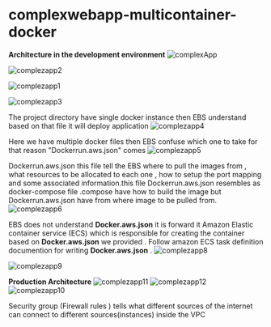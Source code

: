# complexwebapp-multicontainer-docker

**Architecture in the development environment**
![complexApp](https://user-images.githubusercontent.com/5359534/80109143-c54f7c80-859a-11ea-9051-362f5219903c.PNG)

![complezapp2](https://user-images.githubusercontent.com/5359534/80109319-f8920b80-859a-11ea-8796-d60d60a78816.PNG)

![complezapp1](https://user-images.githubusercontent.com/5359534/80109281-ef08a380-859a-11ea-823e-e60b0413fb1b.PNG)

![complezapp3](https://user-images.githubusercontent.com/5359534/80109352-02b40a00-859b-11ea-8ae5-eb7e9dee58e3.PNG)

The project directory have single docker instance then EBS understand based on that file it will deploy application
![complezapp4](https://user-images.githubusercontent.com/5359534/80116055-20856d00-85a3-11ea-8ac6-c0cf973d344a.PNG)

Here we have multiple docker files then EBS confuse which one to take  for that reason "Dockerrun.aws.json" comes
![complezapp5](https://user-images.githubusercontent.com/5359534/80116058-21b69a00-85a3-11ea-9b8a-86760207857c.PNG)

Dockerrun.aws.json this file tell the EBS where to pull the images from , what resources to be allocated to each one , how to setup the port mapping and some associated information.this file Dockerrun.aws.json resembles as docker-compose file .compose have how to build the image but Dockerrun.aws.json have from where image to be pulled from.
![complezapp6](https://user-images.githubusercontent.com/5359534/80116061-224f3080-85a3-11ea-86a3-4aeab9d599d1.PNG)

EBS does not understand **Docker.aws.json** it is forward it Amazon Elastic  container service (ECS) which is responsible for creating the container based on  **Docker.aws.json** we provided . Follow amazon ECS task definition documention for writing  **Docker.aws.json**  .
![complezapp8](https://user-images.githubusercontent.com/5359534/80223307-bda8da00-8665-11ea-98f1-5581d2ff30fd.PNG)

![complezapp9](https://user-images.githubusercontent.com/5359534/80223321-c26d8e00-8665-11ea-8412-51bb100bb3eb.PNG)

**Production Architecture**
![complezapp11](https://user-images.githubusercontent.com/5359534/80237428-58131880-867a-11ea-9ee7-387e43ab869b.PNG)
![complezapp12](https://user-images.githubusercontent.com/5359534/80237432-59444580-867a-11ea-8b13-d794b5ae8b39.PNG)
![complezapp10](https://user-images.githubusercontent.com/5359534/80237434-59444580-867a-11ea-9bbb-a41b3d09383a.PNG)

Security group (Firewall rules ) tells what different sources of the internet can connect to different sources(instances) inside 
the VPC
